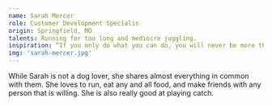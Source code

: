 ```yaml
---
name: Sarah Mercer
role: Customer Development Specialis
origin: Springfield, MO
talents: Running for too long and mediocre juggling.
inspiration: “If you only do what you can do, you will never be more than you are now.” – Kung Fu Panda
img: 'sarah-mercer.jpg'
---
```

While Sarah is not a dog lover, she shares almost everything in common with them. She loves to run, eat any and all food, and make friends with any person that is willing. She is also really good at playing catch.